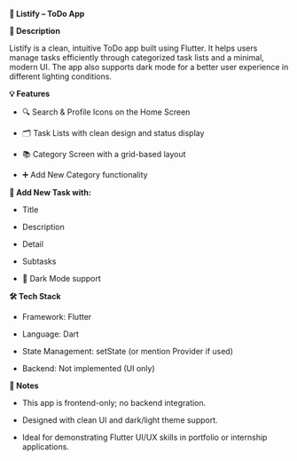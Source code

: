 **📱 Listify – ToDo App**

**📝 Description**

Listify is a clean, intuitive ToDo app built using Flutter. It helps users manage tasks efficiently through categorized task lists and a minimal, modern UI. The app also supports dark mode for a better user experience in different lighting conditions.


**💡 Features**

- 🔍 Search & Profile Icons on the Home Screen

- 🗂️ Task Lists with clean design and status display

- 📚 Category Screen with a grid-based layout

- ➕ Add New Category functionality

**📝 Add New Task with:**

- Title

- Description

- Detail

- Subtasks

- 🌙 Dark Mode support

**🛠️ Tech Stack**

- Framework: Flutter

- Language: Dart

- State Management: setState (or mention Provider if used)

- Backend: Not implemented (UI only)

**📌 Notes**
- This app is frontend-only; no backend integration.

- Designed with clean UI and dark/light theme support.

- Ideal for demonstrating Flutter UI/UX skills in portfolio or internship applications.
